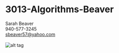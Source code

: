 # 3013-Algorithms-Beaver
Sarah Beaver<br/>
940-577-3245 <br/>
sbeaver57@yahoo.com<br/><br/>
![alt tag](https://github.com/bluefire8421/1063-DS-Beaver/blob/master/IMG_1468%5B1%5D.JPG)
